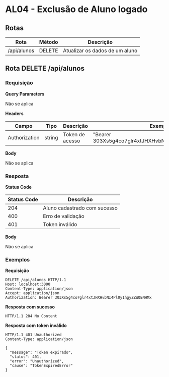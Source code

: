 # AL04 - Exclusão de Aluno logado

## Rotas

| Rota                            | Método | Descrição                         |
| ------------------------------- | ------ | --------------------------------- |
| /api/alunos                     | DELETE | Atualizar os dados de um aluno    |

## Rota DELETE /api/alunos

### Requisição

**Query Parameters**

Não se aplica

**Headers**

| Campo         | Tipo   | Descrição       | Exemplo                                              |
| ------------- | ------ | --------------- | ---------------------------------------------------- |
| Authorization | string | Token de acesso | "Bearer 303Xs5g4co7glr4xtJHXHvbNI4Pl0y1hgyZZWOENHMx" |

**Body**

Não se aplica


### Resposta

**Status Code**

| Status Code | Descrição                        |
| ----------- | -------------------------------- |
| 204         | Aluno cadastrado com sucesso     |
| 400         | Erro de validação                |
| 401         | Token inválido                   |

**Body**

Não se aplica

### Exemplos

**Requisição**

```
DELETE /api/alunos HTTP/1.1
Host: localhost:3000
Content-Type: application/json
Accept: application/json
Authorization: Bearer 303Xs5g4co7glr4xtJHXHvbNI4Pl0y1hgyZZWOENHMx
```

**Resposta com sucesso**

```
HTTP/1.1 204 No Content
```

**Resposta com token inválido**

```
HTTP/1.1 401 Unauthorized
Content-Type: application/json

{
  "message": "Token expirado",
  "status": 401,
  "error": "Unauthorized",
  "cause": "TokenExpiredError"
}
```